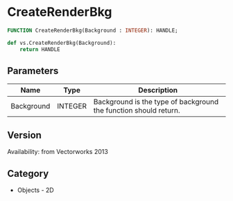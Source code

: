 # CreateRenderBkg

```pascal
FUNCTION CreateRenderBkg(Background : INTEGER): HANDLE;
```

```python
def vs.CreateRenderBkg(Background):
    return HANDLE
```

## Parameters
|Name|Type|Description|
|---|---|---|
|Background|INTEGER|Background is the type of background the function should return.||0 returns a background with no shader attached.|1 returns a cloud background|2 returns a one color background|3 returns a two color background|4 returns a physical sky background.|

## Version
Availability: from Vectorworks 2013

## Category
* Objects - 2D

